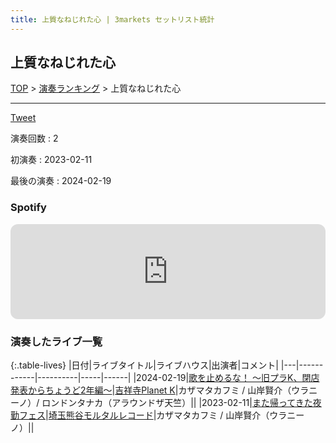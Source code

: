 ```yaml
---
title: 上質なねじれた心 | 3markets セットリスト統計
---
```

## 上質なねじれた心


[TOP](/setlist/) > [演奏ランキング](songs.html) > 上質なねじれた心

___

<a href="https://twitter.com/share?ref_src=twsrc%5Etfw" data-text="3markets[ ]セットリスト > 上質なねじれた心" class="twitter-share-button" data-via="3markets" data-hashtags="3markets" data-related="3markets" data-show-count="false">Tweet</a>

演奏回数
: 2

初演奏
: 2023-02-11

最後の演奏
: 2024-02-19







### Spotify
<iframe style="border-radius:12px" src="https://open.spotify.com/embed/track/63R6ScA0ykX9tFprCjYNdf?utm_source=generator" width="100%" height="152" frameBorder="0" allowfullscreen="" allow="autoplay; clipboard-write; encrypted-media; fullscreen; picture-in-picture" loading="lazy"></iframe>





### 演奏したライブ一覧

{:.table-lives}
|日付|ライブタイトル|ライブハウス|出演者|コメント|
|---|------------|----------|-----|------|
|<span class="nowrap">2024-02-19</span>|[歌を止めるな！ 〜旧プラK、閉店発表からちょうど2年編〜](live105.html)|[吉祥寺Planet K](livehouse003.html)|カザマタカフミ / 山岸賢介（ウラニーノ）/ ロンドンタナカ（アラウンドザ天竺）||
|<span class="nowrap">2023-02-11</span>|[また帰ってきた夜勤フェス](live054.html)|[埼玉熊谷モルタルレコード](livehouse051.html)|カザマタカフミ / 山岸賢介（ウラニーノ）||



<script async src="https://platform.twitter.com/widgets.js" charset="utf-8"></script>